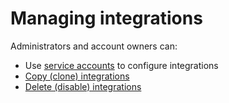 # Managing integrations

Administrators and account owners can:

* Use [service accounts](../../user-and-group-management/structure-account-for-high-application-performance/service-accounts.md) to configure integrations
* [Copy (clone) integrations](clone-an-integration-across-your-snyk-orgs.md)
* [Delete (disable) integrations](disable-a-git-integration.md)
